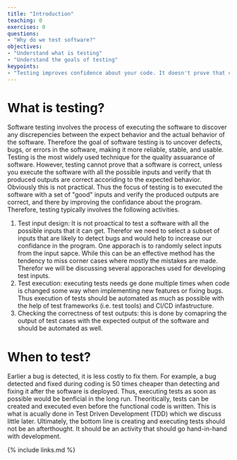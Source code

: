 ```yaml
---
title: "Introduction"
teaching: 0
exercises: 0
questions:
- "Why do we test software?"
objectives:
- "Understand what is testing"
- "Understand the goals of testing"
keypoints:
- "Testing improves confidence about your code. It doesn't prove that code is correct."
---
```

# What is testing?
Software testing involves the process of executing the software to discover any discrepencies between the expect behavior and the actual behavior of the software. Therefore the goal of software testing is to uncover defects, bugs, or errors in the software, making it more reliable, stable, and usable. Testing is the most widely used technique for the quality assuarance of software. However, testing cannot prove that a software is correct, unless you execute the software with all the possible inputs and verify that th produced outputs are correct accoriding to the expected behavior. Obviously this is not practical. Thus the focus of testing is to executed the software with a set of "good" inputs and verify the produced outputs are correct, and there by improving the confidance about the program. Therefore, testing typically involves the following activities.
1. Test input design: It is not proactical to test a software with all the possible inputs that it can get. Therefor we need to select a subset of inputs that are likely to detect bugs and would help to increase our confidance in the program. One apporach is to randomly select inputs from the input sapce. While this can be an effective method has the tendency to miss corner cases where mostly the mistakes are made. Therefor we will be discussing several apporaches used for developing test inputs.
2. Test execution: executing tests needs ge done multiple times when code is changed some way when implementing new features or fixing bugs. Thus execution of tests should be automated as much as possible with the help of test frameworks (i.e. test tools) and CI/CD infastructure.
3. Checking the correctness of test outputs: this is done by comapring the output of test cases with the expected output of the software and should be automated as well.

# When to test?
Earlier a bug is detected, it is less costly to fix them. For example, a bug detected and fixed during coding is 50 times cheaper than detecting and fixing it after the software is deployed. Thus, executing tests as soon as possible would be benficial in the long run. Theoritically, tests can be created and executed even before the functional code is written. This is what is acually done in Test Driven Development (TDD) which we discuss little later. Ultimately, the bottom line is creating and executing tests should not be an afterthought. It should be an activity that should go hand-in-hand with development.

{% include links.md %}


